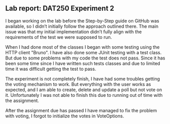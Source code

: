 ## Lab report: DAT250 Experiment 2


I began working on the lab before the Step-by-Step guide on GitHub was available, so I didn’t initially follow the approach outlined there. The main issue was that my initial implementation didn’t fully align with the requirements of the test we were supposed to run.

When I had done most of the classes I began with some testing using the HTTP client "Bruno". I have also done some JUnit testing with a test class. But due to some problems with my code the test does not pass. Since it has been some time since I have written such tests classes and due to limited time it was difficult getting the test to pass.  

The experiment is not completely finish, I have had some troubles getting the voting mechanism to work. But everything with the user works as expected, and I am able to create, delete and update a poll but not vote on it. Unfortunately I was not able to finish this due to running out of time with the assignment.

After the assignment due has passed I have managed to fix the problem with voting, I forgot to initialize the votes in VoteOptions. 
